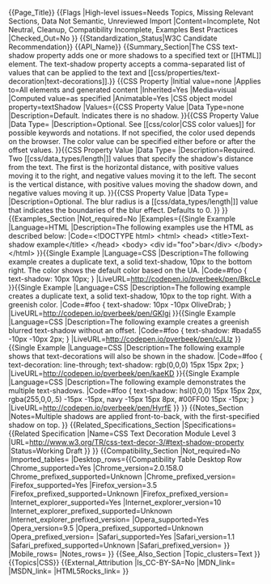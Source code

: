 {{Page_Title}}
{{Flags
|High-level issues=Needs Topics, Missing Relevant Sections, Data Not Semantic, Unreviewed Import
|Content=Incomplete, Not Neutral, Cleanup, Compatibility Incomplete, Examples Best Practices
|Checked_Out=No
}}
{{Standardization_Status|W3C Candidate Recommendation}}
{{API_Name}}
{{Summary_Section|The CSS text-shadow property adds one or more shadows to a specified text or [[HTML]] element. The text-shadow property accepts a comma-separated list of values that can be applied to the text and [[css/properties/text-decoration|text-decorations]].}}
{{CSS Property
|Initial value=none
|Applies to=All elements and generated content
|Inherited=Yes
|Media=visual
|Computed value=as specified
|Animatable=Yes
|CSS object model property=textShadow
|Values={{CSS Property Value
|Data Type=none
|Description=Default. Indicates there is no shadow.
}}{{CSS Property Value
|Data Type=<color>
|Description=Optional. See [[css/color|CSS color values]] for possible keywords and notations. If not specified, the color used depends on the browser. The color value can be specified either before or after the offset values.
}}{{CSS Property Value
|Data Type=<offset-x> <offset-y>
|Description=Required. Two [[css/data_types/length|<length>]] values that specify the shadow's distance from the text. 
The first is the horizontal distance, with positive values moving it to the right, and negative values moving it to the left.
The secont is the vertical distance, with positive values moving the shadow down, and negative values moving it up.
}}{{CSS Property Value
|Data Type=<blur-radius>
|Description=Optional. The blur radius is a [[css/data_types/length|<length>]] value that indicates the boundaries of the blur effect. Defaults to 0.
}}
}}
{{Examples_Section
|Not_required=No
|Examples={{Single Example
|Language=HTML
|Description=The following examples use the HTML as described below:
|Code=&lt;!DOCTYPE html&gt;
&lt;html&gt;
  &lt;head&gt;
    &lt;title&gt;Text-shadow example&lt;/title&gt;
  &lt;/head&gt;
  &lt;body&gt;
    &lt;div id=&quot;foo&quot;&gt;bar&lt;/div&gt;
  &lt;/body&gt;
&lt;/html&gt;
}}{{Single Example
|Language=CSS
|Description=The following example creates a duplicate text, a solid text-shadow, 10px to the bottom right. The color shows the default color based on the UA.
|Code=#foo {
  text-shadow: 10px 10px;
}
|LiveURL=http://codepen.io/pverbeek/pen/BkcLe
}}{{Single Example
|Language=CSS
|Description=The following example creates a duplicate text, a solid text-shadow, 10px to the top right. With a greenish color.
|Code=#foo {
  text-shadow: 10px -10px OliveDrab;
}
|LiveURL=http://codepen.io/pverbeek/pen/GKIgi
}}{{Single Example
|Language=CSS
|Description=The following example creates a greenish blurred text-shadow without an offset.
|Code=#foo {
  text-shadow: #bada55 -10px -10px 2px;
}
|LiveURL=http://codepen.io/pverbeek/pen/cJLlz
}}{{Single Example
|Language=CSS
|Description=The following example shows that text-decorations will also be shown in the shadow.
|Code=#foo {
  text-decoration: line-through;
  text-shadow: rgb(0,0,0) 15px 15px 2px;
}
|LiveURL=http://codepen.io/pverbeek/pen/kaeKD
}}{{Single Example
|Language=CSS
|Description=The following example demonstrates the multiple text-shadows.
|Code=#foo {
  text-shadow: hsl(0,0,0) 15px 15px 2px,
               rgba(255,0,0,.5) -15px -15px,
               navy -15px 15px 8px,
               #00FF00 15px -15px;
}
|LiveURL=http://codepen.io/pverbeek/pen/HyrfE
}}
}}
{{Notes_Section
|Notes=Multiple shadows are applied front-to-back, with the first-specified shadow on top.
}}
{{Related_Specifications_Section
|Specifications={{Related Specification
|Name=CSS Text Decoration Module Level 3
|URL=http://www.w3.org/TR/css-text-decor-3/#text-shadow-property
|Status=Working Draft
}}
}}
{{Compatibility_Section
|Not_required=No
|Imported_tables=
|Desktop_rows={{Compatibility Table Desktop Row
|Chrome_supported=Yes
|Chrome_version=2.0.158.0
|Chrome_prefixed_supported=Unknown
|Chrome_prefixed_version=
|Firefox_supported=Yes
|Firefox_version=3.5
|Firefox_prefixed_supported=Unknown
|Firefox_prefixed_version=
|Internet_explorer_supported=Yes
|Internet_explorer_version=10
|Internet_explorer_prefixed_supported=Unknown
|Internet_explorer_prefixed_version=
|Opera_supported=Yes
|Opera_version=9.5
|Opera_prefixed_supported=Unknown
|Opera_prefixed_version=
|Safari_supported=Yes
|Safari_version=1.1
|Safari_prefixed_supported=Unknown
|Safari_prefixed_version=
}}
|Mobile_rows=
|Notes_rows=
}}
{{See_Also_Section
|Topic_clusters=Text
}}
{{Topics|CSS}}
{{External_Attribution
|Is_CC-BY-SA=No
|MDN_link=
|MSDN_link=
|HTML5Rocks_link=
}}
